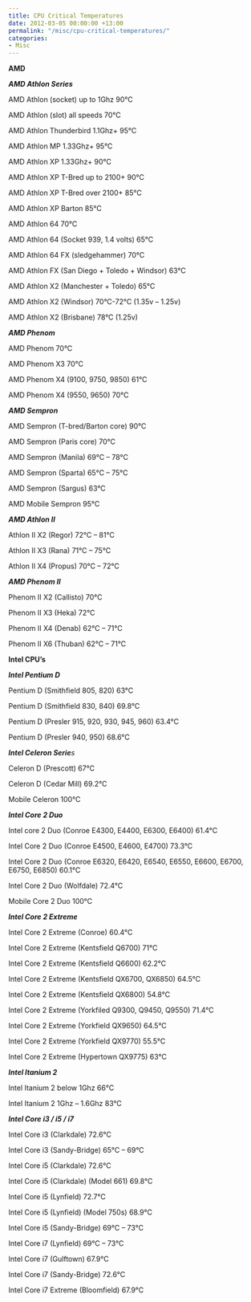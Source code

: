 ```yaml
---
title: CPU Critical Temperatures
date: 2012-03-05 00:00:00 +13:00
permalink: "/misc/cpu-critical-temperatures/"
categories:
- Misc
---
```


**AMD**

_**AMD Athlon Series**_ 

AMD Athlon (socket) up to 1Ghz 90°C
  
AMD Athlon (slot) all speeds 70°C
  
AMD Athlon Thunderbird 1.1Ghz+ 95°C
  
AMD Athlon MP 1.33Ghz+ 95°C
  
AMD Athlon XP 1.33Ghz+ 90°C
  
AMD Athlon XP T-Bred up to 2100+ 90°C
  
AMD Athlon XP T-Bred over 2100+ 85°C
  
AMD Athlon XP Barton 85°C
  
AMD Athlon 64 70°C
  
AMD Athlon 64 (Socket 939, 1.4 volts) 65°C
  
AMD Athlon 64 FX (sledgehammer) 70°C
  
AMD Athlon FX (San Diego + Toledo + Windsor) 63°C
  
AMD Athlon X2 (Manchester + Toledo) 65°C
  
AMD Athlon X2 (Windsor) 70°C-72°C (1.35v &#8211; 1.25v)
  
AMD Athlon X2 (Brisbane) 78°C (1.25v)

_**AMD Phenom**_ 

AMD Phenom 70°C
  
AMD Phenom X3 70°C
  
AMD Phenom X4 (9100, 9750, 9850) 61°C
  
AMD Phenom X4 (9550, 9650) 70°C

_**AMD Sempron**_ 

AMD Sempron (T-bred/Barton core) 90°C
  
AMD Sempron (Paris core) 70°C
  
AMD Sempron (Manila) 69°C &#8211; 78°C
  
AMD Sempron (Sparta) 65°C &#8211; 75°C
  
AMD Sempron (Sargus) 63°C
  
AMD Mobile Sempron 95°C

_**AMD Athlon II**_
  
Athlon II X2 (Regor) 72°C &#8211; 81°C
  
Athlon II X3 (Rana) 71°C &#8211; 75°C
  
Athlon II X4 (Propus) 70°C &#8211; 72°C

_**AMD Phenom II**_ 

Phenom II X2 (Callisto) 70°C
  
Phenom II X3 (Heka) 72°C
  
Phenom II X4 (Denab) 62°C &#8211; 71°C
  
Phenom II X6 (Thuban) 62°C &#8211; 71°C

**Intel CPU&#8217;s**

_**Intel Pentium D**_ 

Pentium D (Smithfield 805, 820) 63°C
  
Pentium D (Smithfield 830, 840) 69.8°C
  
Pentium D (Presler 915, 920, 930, 945, 960) 63.4°C
  
Pentium D (Presler 940, 950) 68.6°C

_**Intel Celeron Serie**s_

Celeron D (Prescott) 67°C
  
Celeron D (Cedar Mill) 69.2°C
  
Mobile Celeron 100°C

_**Intel Core 2 Duo**_ 

Intel core 2 Duo (Conroe E4300, E4400, E6300, E6400) 61.4°C
  
Intel Core 2 Duo (Conroe E4500, E4600, E4700) 73.3°C
  
Intel Core 2 Duo (Conroe E6320, E6420, E6540, E6550, E6600, E6700, E6750, E6850) 60.1°C
  
Intel Core 2 Duo (Wolfdale) 72.4°C
  
Mobile Core 2 Duo 100°C

_**Intel Core 2 Extreme**_ 

Intel Core 2 Extreme (Conroe) 60.4°C
  
Intel Core 2 Extreme (Kentsfield Q6700) 71°C
  
Intel Core 2 Extreme (Kentsfield Q6600) 62.2°C
  
Intel Core 2 Extreme (Kentsfield QX6700, QX6850) 64.5°C
  
Intel Core 2 Extreme (Kentsfield QX6800) 54.8°C
  
Intel Core 2 Extreme (Yorkfiled Q9300, Q9450, Q9550) 71.4°C
  
Intel Core 2 Extreme (Yorkfield QX9650) 64.5°C
  
Intel Core 2 Extreme (Yorkfield QX9770) 55.5°C
  
Intel Core 2 Extreme (Hypertown QX9775) 63°C

_**Intel Itanium 2**_ 

Intel Itanium 2 below 1Ghz 66°C
  
Intel Itanium 2 1Ghz &#8211; 1.6Ghz 83°C

**_Intel Core i3 / i5 / i7_** 

Intel Core i3 (Clarkdale) 72.6°C
  
Intel Core i3 (Sandy-Bridge) 65°C &#8211; 69°C
  
Intel Core i5 (Clarkdale) 72.6°C
  
Intel Core i5 (Clarkdale) (Model 661) 69.8°C
  
Intel Core i5 (Lynfield) 72.7°C
  
Intel Core i5 (Lynfield) (Model 750s) 68.9°C
  
Intel Core i5 (Sandy-Bridge) 69°C &#8211; 73°C
  
Intel Core i7 (Lynfield) 69°C &#8211; 73°C
  
Intel Core i7 (Gulftown) 67.9°C
  
Intel Core i7 (Sandy-Bridge) 72.6°C
  
Intel Core i7 Extreme (Bloomfield) 67.9°C
